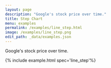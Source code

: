 ```yaml
---
layout: page
description: "Google's stock price over time."
title: Step Chart
menu: examples
permalink: /examples/line_step.html
image: /examples/line_step.png
edit_path: _data/examples.json
---
```


Google's stock price over time.

{% include example.html spec='line_step'%}
